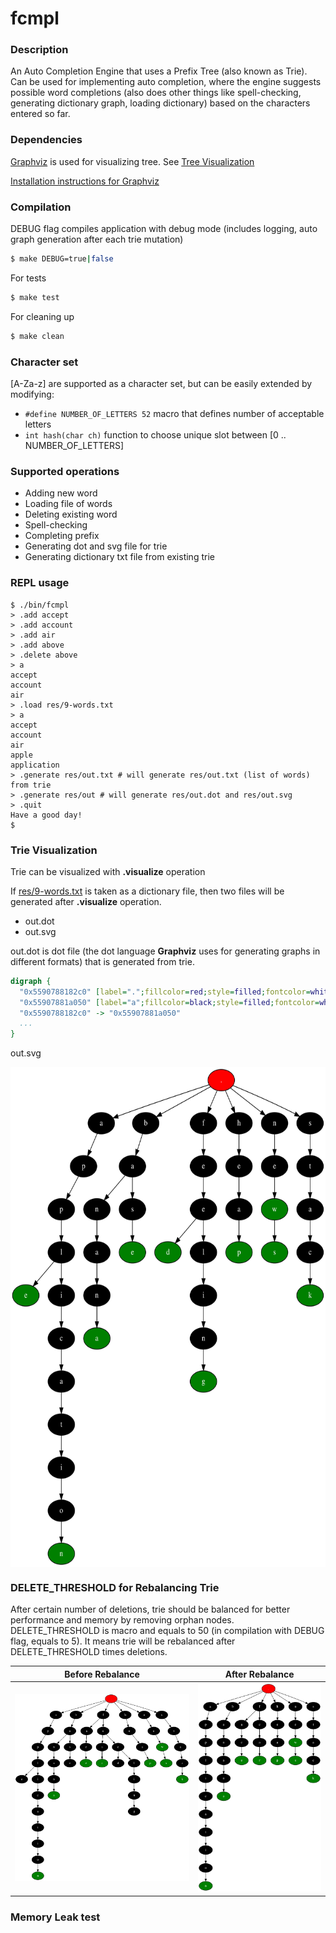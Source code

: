 # fcmpl

### Description
An Auto Completion Engine that uses a Prefix Tree (also known as Trie). Can be used for implementing auto completion, where the engine suggests possible word completions (also does other things like spell-checking, generating dictionary graph, loading dictionary) based on the characters entered so far.

### Dependencies
[Graphviz](https://graphviz.org/) is used for visualizing tree. See [Tree Visualization](#tree-visualization)

[Installation instructions for Graphviz](https://graphviz.org/download/)

### Compilation
DEBUG flag compiles application with debug mode (includes logging, auto graph generation after each trie mutation)
```sh
$ make DEBUG=true|false
```

For tests
```sh
$ make test
```

For cleaning up
```sh
$ make clean
```

### Character set
[A-Za-z] are supported as a character set, but can be easily extended by modifying:
- ```#define NUMBER_OF_LETTERS 52``` macro that defines number of acceptable letters
- ```int hash(char ch)``` function to choose unique slot between [0 .. NUMBER_OF_LETTERS]

### Supported operations
- Adding new word
- Loading file of words
- Deleting existing word
- Spell-checking
- Completing prefix
- Generating dot and svg file for trie
- Generating dictionary txt file from existing trie

### REPL usage
```
$ ./bin/fcmpl
> .add accept
> .add account
> .add air
> .add above
> .delete above
> a
accept
account
air
> .load res/9-words.txt
> a
accept
account
air
apple
application
> .generate res/out.txt # will generate res/out.txt (list of words) from trie
> .generate res/out # will generate res/out.dot and res/out.svg
> .quit
Have a good day!
$ 
```

### Trie Visualization
Trie can be visualized with **.visualize** operation

If [res/9-words.txt](res/9-words.txt) is taken as a dictionary file, then two files will be generated after **.visualize** operation.
- out.dot
- out.svg

out.dot is dot file (the dot language **Graphviz** uses for generating graphs in different formats) that is generated from trie.
```dot
digraph {
  "0x5590788182c0" [label=".";fillcolor=red;style=filled;fontcolor=white]
  "0x55907881a050" [label="a";fillcolor=black;style=filled;fontcolor=white]
  "0x5590788182c0" -> "0x55907881a050"
  ...
}
```

out.svg

<img src="res/out.svg" alt="Svg generated from trie" width="1000" height="800" align="center"/>

### DELETE_THRESHOLD for Rebalancing Trie
After certain number of deletions, trie should be balanced for better performance and memory by removing orphan nodes. DELETE_THRESHOLD is macro and equals to 50 (in compilation with DEBUG flag, equals to 5). It means trie will be rebalanced after DELETE_THRESHOLD times deletions.

Before Rebalance                               |  After Rebalance
:---------------------------------------------:|:--------------------------------------------:
![Before Rebalance](res/before-rebalance.svg)  |  ![After Rebalance](res/after-rebalance.svg)

### Memory Leak test
